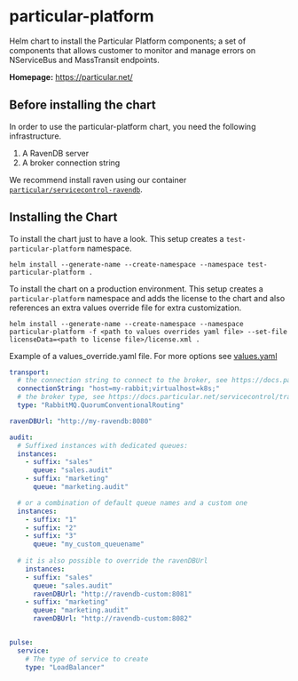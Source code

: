 # particular-platform

Helm chart to install the Particular Platform components; a set of components that allows customer to monitor and manage errors on NServiceBus and MassTransit endpoints.

**Homepage:** <https://particular.net/>

## Before installing the chart

In order to use the particular-platform chart, you need the following infrastructure.

1. A RavenDB server
2. A broker connection string

We recommend install raven using our container [`particular/servicecontrol-ravendb`](https://hub.docker.com/r/particular/servicecontrol-ravendb).

## Installing the Chart

To install the chart just to have a look.
This setup creates a `test-particular-platform` namespace.

```shell
helm install --generate-name --create-namespace --namespace test-particular-platform .
```

To install the chart on a production environment.
This setup creates a `particular-platform` namespace and adds the license to the chart and also references an extra values override file for extra customization.

```shell
helm install --generate-name --create-namespace --namespace particular-platform -f <path to values overrides yaml file> --set-file licenseData=<path to license file>/license.xml .
```

Example of a values_override.yaml file. For more options see [values.yaml](./values.yaml)

```yaml
transport:
  # the connection string to connect to the broker, see https://docs.particular.net/servicecontrol/transports
  connectionString: "host=my-rabbit;virtualhost=k8s;"
  # the broker type, see https://docs.particular.net/servicecontrol/transports
  type: "RabbitMQ.QuorumConventionalRouting"

ravenDBUrl: "http://my-ravendb:8080"

audit:
  # Suffixed instances with dedicated queues:
  instances:
    - suffix: "sales"
      queue: "sales.audit"
    - suffix: "marketing"
      queue: "marketing.audit"

  # or a combination of default queue names and a custom one
  instances:
    - suffix: "1"
    - suffix: "2"
    - suffix: "3"
      queue: "my_custom_queuename"
      
  # it is also possible to override the ravenDBUrl
    instances:
    - suffix: "sales"
      queue: "sales.audit"
      ravenDBUrl: "http://ravendb-custom:8081"
    - suffix: "marketing"
      queue: "marketing.audit"
      ravenDBUrl: "http://ravendb-custom:8082"


pulse:
  service:
    # The type of service to create
    type: "LoadBalancer"
```
